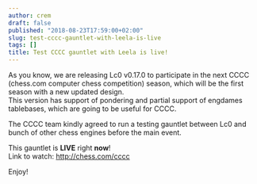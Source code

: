 ```yaml
---
author: crem
draft: false
published: "2018-08-23T17:59:00+02:00"
slug: test-cccc-gauntlet-with-leela-is-live
tags: []
title: Test CCCC gauntlet with Leela is live!
---
```


As you know, we are releasing Lc0 v0.17.0 to participate in the next CCCC
(chess.com computer chess competition) season, which will be the first season
with a new updated design.  
This version has support of pondering and partial support of engdames
tablebases, which are going to be useful for CCCC.

The CCCC team kindly agreed to run a testing gauntlet between Lc0 and bunch of
other chess engines before the main event.

This gauntlet is **LIVE** right **now**!  
Link to watch: <http://chess.com/cccc>

Enjoy!
